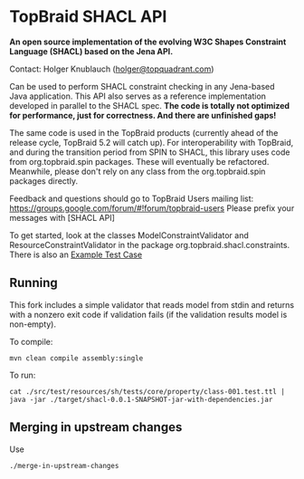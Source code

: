 # TopBraid SHACL API

**An open source implementation of the evolving W3C Shapes Constraint Language (SHACL) based on the Jena API.**

Contact: Holger Knublauch (holger@topquadrant.com)

Can be used to perform SHACL constraint checking in any Jena-based Java application.
This API also serves as a reference implementation developed in parallel to the SHACL spec.
**The code is totally not optimized for performance, just for correctness. And there are unfinished gaps!**

The same code is used in the TopBraid products (currently ahead of the release cycle, TopBraid 5.2 will catch up).
For interoperability with TopBraid, and during the transition period from SPIN to SHACL, this library
uses code from org.topbraid.spin packages. These will eventually be refactored.
Meanwhile, please don't rely on any class from the org.topbraid.spin packages directly. 

Feedback and questions should go to TopBraid Users mailing list:
https://groups.google.com/forum/#!forum/topbraid-users
Please prefix your messages with [SHACL API]

To get started, look at the classes ModelConstraintValidator and ResourceConstraintValidator in
the package org.topbraid.shacl.constraints. There is also an [Example Test Case](../master/src/test/java/org/topbraid/shacl/ValidationExample.java)

## Running 

This fork includes a simple validator that reads model from stdin and returns with a nonzero exit code if validation fails (if the validation results model is non-empty).

To compile:

```
mvn clean compile assembly:single
```

To run:

```
cat ./src/test/resources/sh/tests/core/property/class-001.test.ttl | java -jar ./target/shacl-0.0.1-SNAPSHOT-jar-with-dependencies.jar
```

## Merging in upstream changes

Use

```
./merge-in-upstream-changes
```
